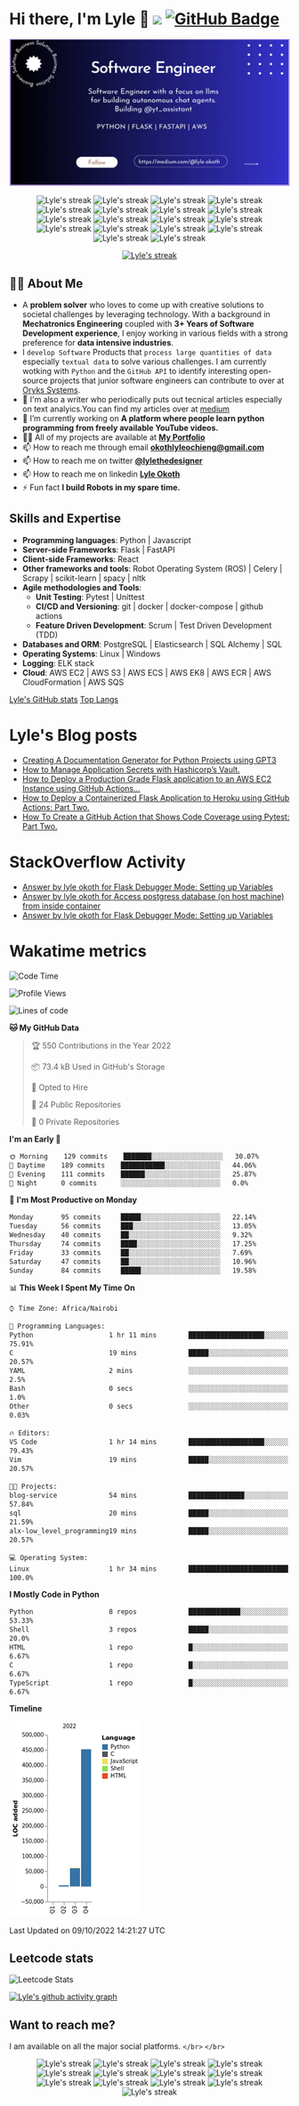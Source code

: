 # Hi there, I'm Lyle 👋  ![](https://komarev.com/ghpvc/?username=twyle&style=flat)  <a href="https://github.com/twyle?tab=followers"><img src="https://img.shields.io/github/followers/twyle?label=Followers&style=social" alt="GitHub Badge"></a>

<img title="image" src="https://github.com/twyle/twyle/blob/main/github.png" />

<p align="center">
  <img title="🔥 Get streak stats for your profile at git.io/streak-stats" alt="Lyle's streak" src="https://img.shields.io/badge/django-%23092E20.svg?style=for-the-badge&logo=django&logoColor=white"/>
  <img title="🔥 Get streak stats for your profile at git.io/streak-stats" alt="Lyle's streak" src="https://img.shields.io/badge/flask-%23000.svg?style=for-the-badge&logo=flask&logoColor=white"/>
    <img title="🔥 Get streak stats for your profile at git.io/streak-stats" alt="Lyle's streak" src="https://img.shields.io/badge/heroku-%23430098.svg?style=for-the-badge&logo=heroku&logoColor=white"/> 
  <img title="🔥 Get streak stats for your profile at git.io/streak-stats" alt="Lyle's streak" src="https://img.shields.io/badge/markdown-%23000000.svg?style=for-the-badge&logo=markdown&logoColor=white"/>  
  <img title="🔥 Get streak stats for your profile at git.io/streak-stats" alt="Lyle's streak" src="https://img.shields.io/badge/python-3670A0?style=for-the-badge&logo=python&logoColor=ffdd54"/>
    <img title="🔥 Get streak stats for your profile at git.io/streak-stats" alt="Lyle's streak" src="https://img.shields.io/badge/Visual%20Studio%20Code-0078d7.svg?style=for-the-badge&logo=visual-studio-code&logoColor=white"/> 
  <img title="🔥 Get streak stats for your profile at git.io/streak-stats" alt="Lyle's streak" src="https://img.shields.io/badge/shell_script-%23121011.svg?style=for-the-badge&logo=gnu-bash&logoColor=white"/>
  <img title="🔥 Get streak stats for your profile at git.io/streak-stats" alt="Lyle's streak" src="https://img.shields.io/badge/git-%23F05033.svg?style=for-the-badge&logo=git&logoColor=white"/>  
    <img title="🔥 Get streak stats for your profile at git.io/streak-stats" alt="Lyle's streak" src="https://img.shields.io/badge/github-%23121011.svg?style=for-the-badge&logo=github&logoColor=white"/>  
  <img title="🔥 Get streak stats for your profile at git.io/streak-stats" alt="Lyle's streak" src="https://img.shields.io/badge/docker-%230db7ed.svg?style=for-the-badge&logo=docker&logoColor=white"/>  
  <img title="🔥 Get streak stats for your profile at git.io/streak-stats" alt="Lyle's streak" src="https://img.shields.io/badge/Ubuntu-E95420?style=for-the-badge&logo=ubuntu&logoColor=white"/>  
    <img title="🔥 Get streak stats for your profile at git.io/streak-stats" alt="Lyle's streak" src="https://img.shields.io/badge/Windows-0078D6?style=for-the-badge&logo=windows&logoColor=white"/>
  <img title="🔥 Get streak stats for your profile at git.io/streak-stats" alt="Lyle's streak" src="https://img.shields.io/badge/kubernetes-%23326ce5.svg?style=for-the-badge&logo=kubernetes&logoColor=white"/>  
    <img title="🔥 Get streak stats for your profile at git.io/streak-stats" alt="Lyle's streak" src="https://img.shields.io/badge/jira-%230A0FFF.svg?style=for-the-badge&logo=jira&logoColor=white"/>  
  <img title="🔥 Get streak stats for your profile at git.io/streak-stats" alt="Lyle's streak" src="https://img.shields.io/badge/Postman-FF6C37?style=for-the-badge&logo=postman&logoColor=white"/>  
  <img title="🔥 Get streak stats for your profile at git.io/streak-stats" alt="Lyle's streak" src="https://img.shields.io/badge/gunicorn-%298729.svg?style=for-the-badge&logo=gunicorn&logoColor=white"/>  
    <img title="🔥 Get streak stats for your profile at git.io/streak-stats" alt="Lyle's streak" src="https://img.shields.io/badge/-selenium-%43B02A?style=for-the-badge&logo=selenium&logoColor=white"/>
    <img title="🔥 Get streak stats for your profile at git.io/streak-stats" alt="Lyle's streak" src="https://img.shields.io/badge/codecov-%23ff0077.svg?style=for-the-badge&logo=codecov&logoColor=white"/>
</p>

<p align="center">
    <a href="https://github.com/SubhamRaoniar28/github-readme-streak-stats">
        <img title="🔥 Get streak stats for your profile at git.io/streak-stats" alt="Lyle's streak" src="https://github-readme-streak-stats.herokuapp.com/?user=twyle&theme=dark&hide_border=true&stroke=0000&background=060A0CD0"/>
    </a>
</p>

## 🙋‍♂️ About Me
- A **problem solver** who loves to come up with creative solutions to societal challenges by leveraging technology. With a background in **Mechatronics Engineering** coupled with **3+ Years of Software Development experience**, I enjoy working in various fields with a strong preference for **data intensive industries**.
- I ``develop Software`` Products that ``process large quantities of data`` especially ``textual data`` to solve various challenges. I am currently wotking with ``Python`` and the ``GitHub API`` to identify interesting open-source projects that junior software engineers can contribute to over at [Oryks Systems](https://www.oryks-sytem.com/).
- 🌱 I'm also a writer who periodically puts out tecnical articles especially on text analyics.You can find my articles over at [medium](https://medium.com/@lyle-okoth)
- 👯 I’m currently working on **A platform where people learn python programming from freely available YouTube videos.**
- 👨‍💻 All of my projects are available at **[My Portfolio](https://lyleokoth.oryks-sytem.com/)**
- 📫 How to reach me through email **okothlyleochieng@gmail.com**
- 📫 How to reach me on twitter **[@lylethedesigner](https://twitter.com/lylethedesigner)**
- 📫 How to reach me on linkedin **[Lyle Okoth](https://www.linkedin.com/in/lyle-okoth/)**
- ⚡ Fun fact **I build Robots in my spare time.**

## Skills and Expertise

- **Programming languages**: Python | Javascript
- **Server-side Frameworks**: Flask | FastAPI
- **Client-side Frameworks**: React
- **Other frameworks and tools**: Robot Operating System (ROS) | Celery | Scrapy | scikit-learn | spacy | nltk
- **Agile methodologies and Tools**:
  - **Unit Testing**: Pytest | Unittest
  - **CI/CD and Versioning**: git | docker | docker-compose | github actions
  - **Feature Driven Development**: Scrum | Test Driven Development (TDD)
- **Databases and ORM**: PostgreSQL | Elasticsearch | SQL Alchemy | SQL
- **Operating Systems**: Linux | Windows
- **Logging**: ELK stack
- **Cloud**: AWS EC2 | AWS S3 | AWS ECS | AWS EK8 | AWS ECR | AWS CloudFormation | AWS SQS

[Lyle's GitHub stats][stats-url]
[Top Langs][languages-url]

# Lyle's Blog posts

<!-- BLOG-POST-LIST:START -->
- [Creating A Documentation Generator for Python Projects using GPT3](https://medium.com/@lyle-okoth/creating-a-documentation-generator-for-python-projects-using-gpt3-f78b63b835ec?source=rss-2637c671f6af------2)
- [How to Manage Application Secrets with Hashicorp’s Vault.](https://medium.com/@lyle-okoth/how-to-manage-application-secrets-with-hashicorps-vault-865216896a39?source=rss-2637c671f6af------2)
- [How to Deploy a Production Grade Flask application to an AWS EC2 Instance using GitHub Actions…](https://medium.com/@lyle-okoth/how-to-deploy-a-production-grade-flask-application-to-an-aws-ec2-instance-using-github-actions-9bfd82698000?source=rss-2637c671f6af------2)
- [How to Deploy a Containerized Flask Application to Heroku using GitHub Actions: Part Two.](https://medium.com/@lyle-okoth/how-to-deploy-a-containerized-flask-application-to-heroku-using-github-actions-part-two-4b209c7a65c6?source=rss-2637c671f6af------2)
- [How To Create a GitHub Action that Shows Code Coverage using Pytest: Part Two.](https://medium.com/@lyle-okoth/how-to-create-a-github-action-that-shows-code-coverage-using-pytest-part-two-57d38a54064b?source=rss-2637c671f6af------2)
<!-- BLOG-POST-LIST:END -->

# StackOverflow Activity

<!-- STACKOVERFLOW:START -->
- [Answer by lyle okoth for Flask Debugger Mode: Setting up Variables](https://stackoverflow.com/questions/72923368/flask-debugger-mode-setting-up-variables/72941959#72941959)
- [Answer by lyle okoth for Access postgress database &lpar;on host machine&rpar; from inside container](https://stackoverflow.com/questions/72926733/access-postgress-database-on-host-machine-from-inside-container/72926778#72926778)
- [Answer by lyle okoth for Flask Debugger Mode: Setting up Variables](https://stackoverflow.com/questions/72923368/flask-debugger-mode-setting-up-variables/72926712#72926712)
<!-- STACKOVERFLOW:END -->

# Wakatime metrics

<!--START_SECTION:waka-->

![Code Time](http://img.shields.io/badge/Code%20Time-152%20hrs%2034%20mins-blue)

![Profile Views](http://img.shields.io/badge/Profile%20Views-1-blue)

![Lines of code](https://img.shields.io/badge/From%20Hello%20World%20I%27ve%20Written-519%20Thousand%20lines%20of%20code-blue)

**🐱 My GitHub Data**

> 🏆 550 Contributions in the Year 2022
>
> 📦 73.4 kB Used in GitHub's Storage
>
> 💼 Opted to Hire
>
> 📜 24 Public Repositories
>
> 🔑 0 Private Repositories

**I'm an Early 🐤**

```text
🌞 Morning    129 commits    ███████░░░░░░░░░░░░░░░░░░   30.07% 
🌆 Daytime    189 commits    ███████████░░░░░░░░░░░░░░   44.06% 
🌃 Evening    111 commits    ██████░░░░░░░░░░░░░░░░░░░   25.87% 
🌙 Night      0 commits      ░░░░░░░░░░░░░░░░░░░░░░░░░   0.0%

```

📅 **I'm Most Productive on Monday**

```text
Monday       95 commits     █████░░░░░░░░░░░░░░░░░░░░   22.14% 
Tuesday      56 commits     ███░░░░░░░░░░░░░░░░░░░░░░   13.05% 
Wednesday    40 commits     ██░░░░░░░░░░░░░░░░░░░░░░░   9.32% 
Thursday     74 commits     ████░░░░░░░░░░░░░░░░░░░░░   17.25% 
Friday       33 commits     ██░░░░░░░░░░░░░░░░░░░░░░░   7.69% 
Saturday     47 commits     ██░░░░░░░░░░░░░░░░░░░░░░░   10.96% 
Sunday       84 commits     █████░░░░░░░░░░░░░░░░░░░░   19.58%

```

📊 **This Week I Spent My Time On**

```text
⌚︎ Time Zone: Africa/Nairobi

💬 Programming Languages: 
Python                   1 hr 11 mins        ███████████████████░░░░░░   75.91% 
C                        19 mins             █████░░░░░░░░░░░░░░░░░░░░   20.57% 
YAML                     2 mins              ░░░░░░░░░░░░░░░░░░░░░░░░░   2.5% 
Bash                     0 secs              ░░░░░░░░░░░░░░░░░░░░░░░░░   1.0% 
Other                    0 secs              ░░░░░░░░░░░░░░░░░░░░░░░░░   0.03%

🔥 Editors: 
VS Code                  1 hr 14 mins        ███████████████████░░░░░░   79.43% 
Vim                      19 mins             █████░░░░░░░░░░░░░░░░░░░░   20.57%

🐱‍💻 Projects: 
blog-service             54 mins             ██████████████░░░░░░░░░░░   57.84% 
sql                      20 mins             █████░░░░░░░░░░░░░░░░░░░░   21.59% 
alx-low_level_programming19 mins             █████░░░░░░░░░░░░░░░░░░░░   20.57%

💻 Operating System: 
Linux                    1 hr 34 mins        █████████████████████████   100.0%

```

**I Mostly Code in Python**

```text
Python                   8 repos             █████████████░░░░░░░░░░░░   53.33% 
Shell                    3 repos             █████░░░░░░░░░░░░░░░░░░░░   20.0% 
HTML                     1 repo              █░░░░░░░░░░░░░░░░░░░░░░░░   6.67% 
C                        1 repo              █░░░░░░░░░░░░░░░░░░░░░░░░   6.67% 
TypeScript               1 repo              █░░░░░░░░░░░░░░░░░░░░░░░░   6.67%

```

**Timeline**

![Chart not found](https://raw.githubusercontent.com/twyle/twyle/main/charts/bar_graph.png)

 Last Updated on 09/10/2022 14:21:27 UTC

<!--END_SECTION:waka-->

## Leetcode stats

![Leetcode Stats](https://leetcard.jacoblin.cool/twyle?theme=dark&&ext=activity)

<!-- ![Leetcode Stats](https://leetcard.jacoblin.cool/JacobLinCool?theme=dark&&ext=contest) -->

[![Lyle's github activity graph](https://activity-graph.herokuapp.com/graph?username=twyle&theme=react-dark)](https://github.com/twyle/github-readme-activity-graph)

## Want to reach me?

I am available on all the major social platforms. `</br>` `</br>`

<p align="center">
  <img title="🔥 Get streak stats for your profile at git.io/streak-stats" alt="Lyle's streak" src="https://img.shields.io/badge/Facebook-%231877F2.svg?style=for-the-badge&logo=Facebook&logoColor=white"/>
  <img title="🔥 Get streak stats for your profile at git.io/streak-stats" alt="Lyle's streak" src="https://img.shields.io/badge/Gmail-D14836?style=for-the-badge&logo=gmail&logoColor=white"/>
    <img title="🔥 Get streak stats for your profile at git.io/streak-stats" alt="Lyle's streak" src="https://img.shields.io/badge/Google%20Meet-00897B?style=for-the-badge&logo=google-meet&logoColor=white"/>   
  <img title="🔥 Get streak stats for your profile at git.io/streak-stats" alt="Lyle's streak" src="https://img.shields.io/badge/<handle>-%23E4405F.svg?style=for-the-badge&logo=Instagram&logoColor=white"/>   
  <img title="🔥 Get streak stats for your profile at git.io/streak-stats" alt="Lyle's streak" src="https://img.shields.io/badge/linkedin-%230077B5.svg?style=for-the-badge&logo=linkedin&logoColor=white"/>  
    <img title="🔥 Get streak stats for your profile at git.io/streak-stats" alt="Lyle's streak" src="https://img.shields.io/badge/<handle>-%23E60023.svg?style=for-the-badge&logo=Pinterest&logoColor=white"/> 
  <img title="🔥 Get streak stats for your profile at git.io/streak-stats" alt="Lyle's streak" src="https://img.shields.io/badge/Reddit-FF4500?style=for-the-badge&logo=reddit&logoColor=white"/>  
  <img title="🔥 Get streak stats for your profile at git.io/streak-stats" alt="Lyle's streak" src="https://img.shields.io/badge/<handle>-%2300AFF0.svg?style=for-the-badge&logo=Skype&logoColor=white"/> 
    <img title="🔥 Get streak stats for your profile at git.io/streak-stats" alt="Lyle's streak" src="https://img.shields.io/badge/Slack-4A154B?style=for-the-badge&logo=slack&logoColor=white"/> 
  <img title="🔥 Get streak stats for your profile at git.io/streak-stats" alt="Lyle's streak" src="https://img.shields.io/badge/<handle>-%231DA1F2.svg?style=for-the-badge&logo=Twitter&logoColor=white"/>
  <img title="🔥 Get streak stats for your profile at git.io/streak-stats" alt="Lyle's streak" src="https://img.shields.io/badge/WhatsApp-25D366?style=for-the-badge&logo=whatsapp&logoColor=white"/> 
    <img title="🔥 Get streak stats for your profile at git.io/streak-stats" alt="Lyle's streak" src="https://img.shields.io/badge/<@lylethedesigner>-%23FF0000.svg?style=for-the-badge&logo=YouTube&logoColor=white"/> 
  <img title="🔥 Get streak stats for your profile at git.io/streak-stats" alt="Lyle's streak" src="https://img.shields.io/badge/Zoom-2D8CFF?style=for-the-badge&logo=zoom&logoColor=white"/>
</p>

[stats-image]: https://github-readme-stats.vercel.app/api?username=twyle&count_private=true&show_icons=true&theme=radical
[stats-url]: https://github.com/twyle/github-readme-stats
[languages-image]: https://github-readme-stats.vercel.app/api/top-langs/?username=twyle&langs_count=8&layout=compact
[languages-url]: https://github.com/twyle/github-readme-stats
[lyles-blog]: https://medium.com/@lyle-okoth
[twitter]: https://medium.com/@lyle-okoth
[linkedin]: https://medium.com/@lyle-okoth
[npm]: https://www.npmjs.com/~lyle-okoth
[blog-post-workflow]: https://github.com/gautamkrishnar/blog-post-workflow
[markdown-badges]: https://github.com/Ileriayo/markdown-badges
[facebook-image]: https://img.shields.io/badge/Facebook-%231877F2.svg?style=for-the-badge&logo=Facebook&logoColor=white
[facebook-link]: https://web.facebook.com/lyce.okeke/
